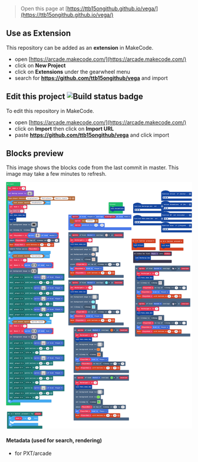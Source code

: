  


> Open this page at [https://ttb15ongithub.github.io/vega/](https://ttb15ongithub.github.io/vega/)

## Use as Extension

This repository can be added as an **extension** in MakeCode.

* open [https://arcade.makecode.com/](https://arcade.makecode.com/)
* click on **New Project**
* click on **Extensions** under the gearwheel menu
* search for **https://github.com/ttb15ongithub/vega** and import

## Edit this project ![Build status badge](https://github.com/ttb15ongithub/vega/workflows/MakeCode/badge.svg)

To edit this repository in MakeCode.

* open [https://arcade.makecode.com/](https://arcade.makecode.com/)
* click on **Import** then click on **Import URL**
* paste **https://github.com/ttb15ongithub/vega** and click import

## Blocks preview

This image shows the blocks code from the last commit in master.
This image may take a few minutes to refresh.

![A rendered view of the blocks](https://github.com/ttb15ongithub/vega/raw/master/.github/makecode/blocks.png)

#### Metadata (used for search, rendering)

* for PXT/arcade
<script src="https://makecode.com/gh-pages-embed.js"></script><script>makeCodeRender("{{ site.makecode.home_url }}", "{{ site.github.owner_name }}/{{ site.github.repository_name }}");</script>
